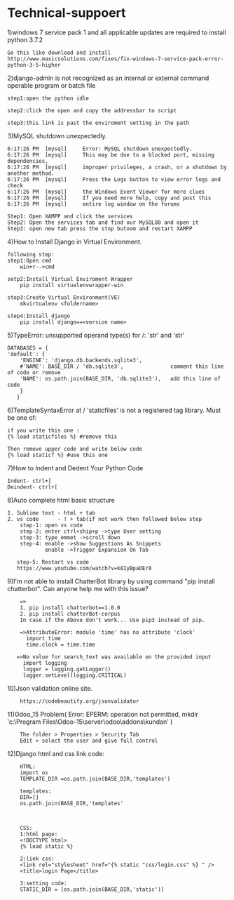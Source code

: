 # Technical-suppoert
1)windows 7 service pack 1 and all applicable updates are required to install python 3.7.2

    Go this like download and install
    http://www.maxicsolutions.com/fixes/fix-windows-7-service-pack-error-python-3-5-higher

2)django-admin is not recognized as an internal or external command operable program or batch file

    step1:open the python idle
  
    step2:click the open and copy the addressbar to script 
  
    step3:this link is past the enviroment setting in the path
   
 3)MySQL shutdown unexpectedly.

    6:17:26 PM  [mysql] 	Error: MySQL shutdown unexpectedly.
    6:17:26 PM  [mysql] 	This may be due to a blocked port, missing dependencies, 
    6:17:26 PM  [mysql] 	improper privileges, a crash, or a shutdown by another method.
    6:17:26 PM  [mysql] 	Press the Logs button to view error logs and check
    6:17:26 PM  [mysql] 	the Windows Event Viewer for more clues
    6:17:26 PM  [mysql] 	If you need more help, copy and post this
    6:17:26 PM  [mysql] 	entire log window on the forums

    Step1: Open XAMPP and click the services
    Step2: Open the services tab and find our MySQL80 and open it
    Step3: open new tab press the stop butoom and restart XAMPP 

4)How to Install Django in Virtual Environment.

    following step:
    step1:Open cmd
        win+r-->cmd
        
    setp2:Install Virtual Enviroment Wrapper
        pip install virtualenvwrapper-win
        
    step3:Create Virtual Environment(VE)
        mkvirtualenv <foldername>
        
    step4:Install django
        pip install django==<version name>

5)TypeError: unsupported operand type(s) for /: 'str' and 'str'

    DATABASES = {
    'default': {
        'ENGINE': 'django.db.backends.sqlite3',
        #'NAME': BASE_DIR / 'db.sqlite3',               comment this line of code or remove
        'NAME': os.path.join(BASE_DIR, 'db.sqlite3'),   add this line of code
        }
       }




6)TemplateSyntaxError at /
  'staticfiles' is not a registered tag library. Must be one of:
  
  
    if you write this one :
    {% load staticfiles %} #remove this

    Then remove upper code and write below code 
    {% load staticf %} #use this one
    
7)How to Indent and Dedent Your Python Code


    Indent- ctrl+]
    Deindent- ctrl+[
    
    
8)Auto complete html basic structure

    1. Sublime text - html + tab 
    2. vs code      - ! + tab(if not work then followed below step
        step-1: open vs code
        step-2: enter ctrl+ship+p ->type User setting
        step-3: type emmet ->scroll down
        step-4: enable ->show Suggestions As Snippets
                enable ->Trigger Expansion On Tab
                
       step-5: Restart vs code
       https://www.youtube.com/watch?v=k8IyBpaDEr8
    
    
   9)I'm not able to install ChatterBot library by using command "pip install chatterbot". Can anyone help me with this issue?
   
        =>
        1. pip install chatterbot==1.0.0
        2. pip install chatterBot-corpus
        In case if the Above don't work... Use pip3 instead of pip.
        
        =>AttributeError: module 'time' has no attribute 'clock'
          import time
          time.clock = time.time
          
       =>No value for search_text was available on the provided input
         import logging
         logger = logging.getLogger()
         logger.setLevel(logging.CRITICAL)
         
   10)Json validation online site.
   
        https://codebeautify.org/jsonvalidator
        
   11)Odoo_15 Problem( Error: EPERM: operation not permitted, mkdir 'c:\Program Files\Odoo-15\server\odoo\addons\kundan' )
   
        The folder > Properties > Security Tab
        Edit > select the user and give full control
        
  12)Django html and css link code:
        
        HTML:
        import os
        TEMPLATE_DIR =os.path.join(BASE_DIR,'templates') 
        
        templates:
        DIR=[]
        os.path.join(BASE_DIR,'templates'
        
        
        
        CSS:
        1:html page:
        <!DOCTYPE html>
        {% load static %}
        
        2:link css:
        <link rel="stylesheet" href="{% static "css/login.css" %} " />
        <title>login Page</title>
        
        3:setting code:
        STATIC_DIR = [os.path.join(BASE_DIR,'static')]

        
        
   
   
        
    
    
    
    
    
    
    
